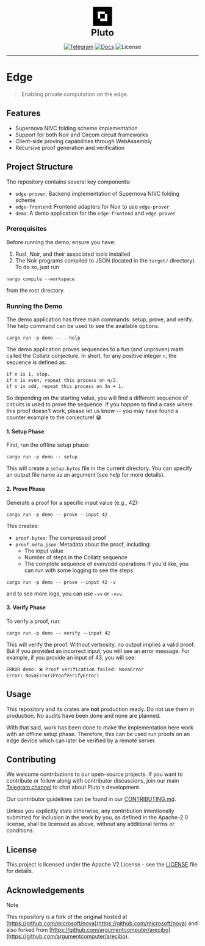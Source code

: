 <p align="center">
  <img src="https://raw.githubusercontent.com/pluto/.github/main/profile/assets/assets_ios_Pluto-1024%401x.png" alt="Pluto Logo" width="50" height="50">
  <br>
  <b style="font-size: 24px;">Pluto</b>
</p>
<p align="center">
  <a href="https://t.me/pluto_xyz/1"><img src="https://img.shields.io/badge/Telegram-Group-8B5CF6?style=flat-square&logo=telegram&logoColor=white&labelColor=24292e&scale=1.5" alt="Telegram"></a>
  <a href="https://docs.pluto.xyz/"><img src="https://img.shields.io/badge/Docs-Pluto-8B5CF6?style=flat-square&logo=readme&logoColor=white&labelColor=24292e&scale=1.5" alt="Docs"></a>
  <img src="https://img.shields.io/badge/License-Apache%202.0-8B5CF6.svg?label=license&labelColor=2a2f35" alt="License">
</p>

---

# Edge
> Enabling private computation on the edge.

## Features
- Supernova NIVC folding scheme implementation
- Support for both Noir and Circom circuit frameworks
- Client-side proving capabilities through WebAssembly
- Recursive proof generation and verification

## Project Structure
The repository contains several key components:
- `edge-prover`: Backend implementation of Supernova NIVC folding scheme
- `edge-frontend`: Frontend adapters for Noir to use `edge-prover`
- `demo`: A demo application for the `edge-frontend` and `edge-prover`

### Prerequisites
Before running the demo, ensure you have:
1. Rust, Noir, and their associated tools installed
2. The Noir programs compiled to JSON (located in the `target/` directory). To do so, just run 
```
nargo compile --workspace
```
from the root directory.

### Running the Demo
The demo application has three main commands: setup, prove, and verify. The help command can be used to see the available options.
```
cargo run -p demo -- --help
```
The demo application proves sequences to a fun (and unproven) math called the Collatz conjecture. In short, for any positive integer `n`, the sequence is defined as:
```
if n is 1, stop.
if n is even, repeat this process on n/2.
if n is odd, repeat this process on 3n + 1.
```
So depending on the starting value, you will find a different sequence of circuits is used to prove the sequence. If you happen to find a case where this proof doesn't work, please let us know -- you may have found a counter example to the conjecture! 😁

#### 1. Setup Phase
First, run the offline setup phase:
```
cargo run -p demo -- setup
```
This will create a `setup.bytes` file in the current directory. You can specify an output file name as an argument (see help for more details).

#### 2. Prove Phase
Generate a proof for a specific input value (e.g., 42):
```
cargo run -p demo -- prove --input 42
```
This creates:
- `proof.bytes`: The compressed proof
- `proof.meta.json`: Metadata about the proof, including:
  - The input value
  - Number of steps in the Collatz sequence
  - The complete sequence of even/odd operations
If you'd like, you can run with some logging to see the steps:
```
cargo run -p demo -- prove --input 42 -v
```
and to see more logs, you can use `-vv` or `-vvv`.

#### 3. Verify Phase
To verify a proof, run:
```
cargo run -p demo -- verify --input 42
```
This will verify the proof. Without verbosity, no output implies a valid proof. But if you provided an incorrect input, you will see an error message. For example, if you provide an input of 43, you will see:
```
ERROR demo: ❌ Proof verification failed: NovaError
Error: NovaError(ProofVerifyError)
```


## Usage
This repository and its crates are **not** production ready. Do not use them in production. No audits have been done and none are planned.
 
With that said, work has been done to make the implementation here work with an offline setup phase. Therefore, this can be used run proofs on an edge device which can later be verified by a remote server.

## Contributing

We welcome contributions to our open-source projects. If you want to contribute or follow along with contributor discussions, join our main [Telegram channel](https://t.me/pluto_xyz/1) to chat about Pluto's development.

Our contributor guidelines can be found in our [CONTRIBUTING.md](https://github.com/pluto/.github/blob/main/profile/CONTRIBUTING.md).

Unless you explicitly state otherwise, any contribution intentionally submitted for inclusion in the work by you, as defined in the Apache-2.0 license, shall be licensed as above, without any additional terms or conditions.

## License

This project is licensed under the Apache V2 License - see the [LICENSE](LICENSE) file for details.

## Acknowledgements
> [!NOTE]
> This repository is a fork of the original hosted at [https://github.com/microsoft/nova](https://github.com/microsoft/nova) and also forked from [https://github.com/argumentcomputer/arecibo](https://github.com/argumentcomputer/arecibo).